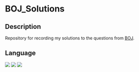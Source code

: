 # BOJ_Solutions

## Description
Repository for recording my solutions to the questions from [BOJ](https://www.acmicpc.net/).

## Language
<img src="https://img.shields.io/badge/C++-00599C?style=flat&logo=cplusplus&logoColor=white"/> <img src="https://img.shields.io/badge/Java-007396?style=flat&logo=OpenJDK&logoColor=white"/> <img src="https://img.shields.io/badge/Python-3776AB?style=flat&logo=python&logoColor=white"/>
